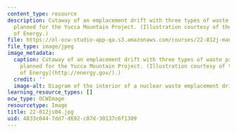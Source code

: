 ```yaml
---
content_type: resource
description: Cutaway of an emplacement drift with three types of waste packages, as
  planned for the Yucca Mountain Project. (Illustration courtesy of the U.S. Department
  of Energy.)
file: https://ol-ocw-studio-app-qa.s3.amazonaws.com/courses/22-812j-managing-nuclear-technology-spring-2004/4833c0447dd7d692c07d30137c6f1309_22-812js04.jpg
file_type: image/jpeg
image_metadata:
  caption: Cutaway of an emplacement drift with three types of waste packages, as
    planned for the Yucca Mountain Project. (Illustration courtesy of the U.S. [Department
    of Energy](http://energy.gov/).)
  credit: ''
  image-alt: Diagram of the interior of a nuclear waste emplacement drift.
learning_resource_types: []
ocw_type: OCWImage
resourcetype: Image
title: 22-812js04.jpg
uid: 4833c044-7dd7-d692-c07d-30137c6f1309
---
```

